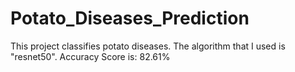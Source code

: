 # Potato_Diseases_Prediction
This project classifies potato diseases. The algorithm that I used is "resnet50". 
Accuracy Score is: 82.61%
